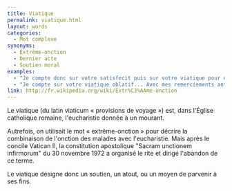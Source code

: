 ```yaml
---
title: Viatique
permalink: viatique.html
layout: words
categories:
  - Mot complexe
synonyms:
  - Êxtrême-onction
  - Dernier acte
  - Soutien moral
examples:
  - "Je compte donc sur votre satisfecit puis sur votre viatique pour éviter toute imprécation inique ! (cf. Correspondance)"
  - "Je compte sur votre viatique oblatif... Avec mes remerciements anticipés, (cf. Correspondance)"
link: http://fr.wikipedia.org/wiki/Extr%C3%AAme-onction
---
```


Le viatique (du latin viaticum « provisions de voyage ») est, dans l'Église catholique romaine, l'eucharistie donnée à un mourant.

Autrefois, on utilisait le mot « extrême-onction » pour décrire la combinaison de l'onction des malades avec l'eucharistie. Mais après le concile Vatican II, la constitution apostolique "Sacram unctionem infirmorum" du 30 novembre 1972 a organisé le rite et dirigé l'abandon de ce terme.

Le viatique désigne donc un soutien, un atout, ou un moyen de parvenir à ses fins.
